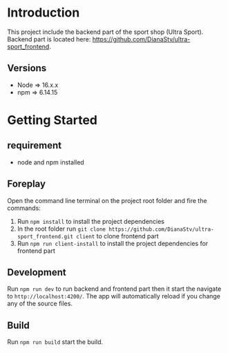 # Introduction 

This project include the backend part of the sport shop (Ultra Sport).
Backend part is located here: https://github.com/DianaStv/ultra-sport_frontend.

## Versions

- Node => 16.x.x
- npm => 6.14.15


# Getting Started

## requirement
- node and npm installed

## Foreplay

Open the command line terminal on the project root folder and fire the commands:

1. Run `npm install` to install the project dependencies
2. In the root folder run `git clone https://github.com/DianaStv/ultra-sport_frontend.git client` to clone frontend part
3. Run `npm run client-install` to install the project dependencies for frontend part

## Development 

Run `npm run dev` to run backend and frontend part then it start the navigate to `http://localhost:4200/`. The app will automatically reload if you change any of the source files.

## Build

Run `npm run build` start the build.